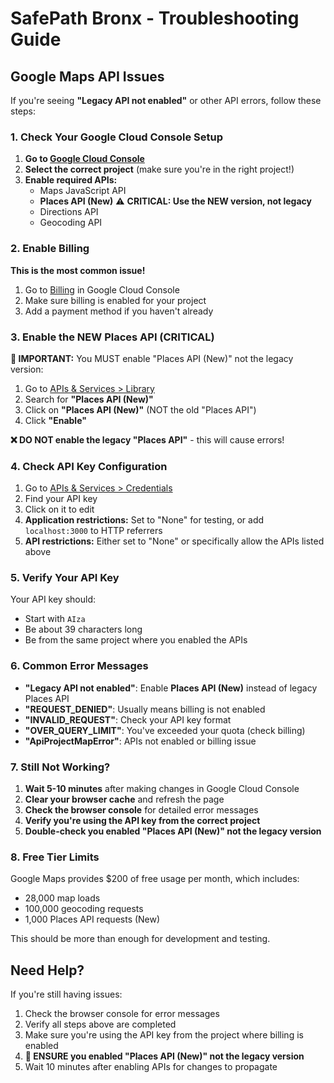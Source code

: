 # SafePath Bronx - Troubleshooting Guide

## Google Maps API Issues

If you're seeing **"Legacy API not enabled"** or other API errors, follow these steps:

### 1. Check Your Google Cloud Console Setup

1. **Go to [Google Cloud Console](https://console.cloud.google.com/)**
2. **Select the correct project** (make sure you're in the right project!)
3. **Enable required APIs:**
   - Maps JavaScript API
   - **Places API (New)** ⚠️ **CRITICAL: Use the NEW version, not legacy**
   - Directions API
   - Geocoding API

### 2. Enable Billing

**This is the most common issue!**

1. Go to [Billing](https://console.cloud.google.com/billing) in Google Cloud Console
2. Make sure billing is enabled for your project
3. Add a payment method if you haven't already

### 3. Enable the NEW Places API (CRITICAL)

**🚨 IMPORTANT:** You MUST enable "Places API (New)" not the legacy version:

1. Go to [APIs & Services > Library](https://console.cloud.google.com/apis/library)
2. Search for **"Places API (New)"**
3. Click on **"Places API (New)"** (NOT the old "Places API")
4. Click **"Enable"**

**❌ DO NOT enable the legacy "Places API"** - this will cause errors!

### 4. Check API Key Configuration

1. Go to [APIs & Services > Credentials](https://console.cloud.google.com/apis/credentials)
2. Find your API key
3. Click on it to edit
4. **Application restrictions:** Set to "None" for testing, or add `localhost:3000` to HTTP referrers
5. **API restrictions:** Either set to "None" or specifically allow the APIs listed above

### 5. Verify Your API Key

Your API key should:
- Start with `AIza`
- Be about 39 characters long
- Be from the same project where you enabled the APIs

### 6. Common Error Messages

- **"Legacy API not enabled"**: Enable **Places API (New)** instead of legacy Places API
- **"REQUEST_DENIED"**: Usually means billing is not enabled
- **"INVALID_REQUEST"**: Check your API key format
- **"OVER_QUERY_LIMIT"**: You've exceeded your quota (check billing)
- **"ApiProjectMapError"**: APIs not enabled or billing issue

### 7. Still Not Working?

1. **Wait 5-10 minutes** after making changes in Google Cloud Console
2. **Clear your browser cache** and refresh the page
3. **Check the browser console** for detailed error messages
4. **Verify you're using the API key from the correct project**
5. **Double-check you enabled "Places API (New)" not the legacy version**

### 8. Free Tier Limits

Google Maps provides $200 of free usage per month, which includes:
- 28,000 map loads
- 100,000 geocoding requests
- 1,000 Places API requests (New)

This should be more than enough for development and testing.

## Need Help?

If you're still having issues:
1. Check the browser console for error messages
2. Verify all steps above are completed
3. Make sure you're using the API key from the project where billing is enabled
4. **🚨 ENSURE you enabled "Places API (New)" not the legacy version** 
5. Wait 10 minutes after enabling APIs for changes to propagate 